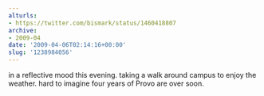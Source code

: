 ```yaml
---
alturls:
- https://twitter.com/bismark/status/1460418807
archive:
- 2009-04
date: '2009-04-06T02:14:16+00:00'
slug: '1238984056'
---
```


in a reflective mood this evening. taking a walk around campus to enjoy the weather. hard to imagine four years of Provo are over soon.

